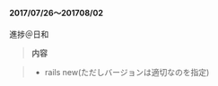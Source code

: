  #### <i class="icon-file"></i>2017/07/26～201708/02
 進捗＠日和
 
 > **内容**
 
 > - rails new(ただしバージョンは適切なのを指定)